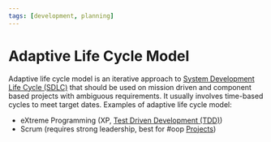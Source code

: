 ```yaml
---
tags: [development, planning]
---
```


# Adaptive Life Cycle Model

Adaptive life cycle model is an iterative approach to [System Development Life Cycle (SDLC)](202303251030.md)
that should be used on mission driven and component based projects with
ambiguous requirements. It usually involves time-based cycles to meet target
dates. Examples of adaptive life cycle model:
- eXtreme Programming (XP, [Test Driven Development (TDD)](202206201159.md))
- Scrum (requires strong leadership, best for #oop [Projects](202303251004.md))
